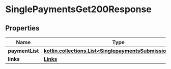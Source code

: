 
# SinglePaymentsGet200Response

## Properties
Name | Type | Description | Notes
------------ | ------------- | ------------- | -------------
**paymentList** | [**kotlin.collections.List&lt;SinglepaymentsSubmissionRequest&gt;**](SinglepaymentsSubmissionRequest.md) |  |  [optional]
**links** | [**Links**](Links.md) |  |  [optional]



